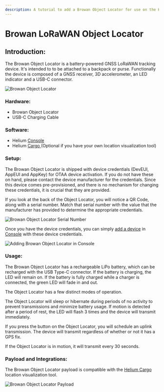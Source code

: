 ```yaml
---
description: A tutorial to add a Browan Object Locator for use on the Helium Network
---
```


# Browan LoRaWAN Object Locator

## Introduction:

The Browan Object Locator is a battery-powered GNSS LoRaWAN tracking device. It's intended to to be attached to a backpack or purse. Functionally the device is composed of a GNSS receiver, 3D accelerometer, an LED indicator and a USB-C connector. 



![Browan Object Locator](https://lh3.googleusercontent.com/kojYLLk6Y-ifds5PBCBcUJXOsFFeiI1tH7saCLBWds57og5J5f1nB5PGM1Zf-eYJpYTW9T4uuqaLpfRTkWyirdv3jOYs7rCu3mlmsCpje3Xba5rN2evVP1aOYiEZSgmy11VHoCwQ)

### Hardware: 

* Browan Object Locator
* USB-C Charging Cable

### Software: 

* Helium [Console](../../console/introduction.md)
* Helium [Cargo ](../../console/integrations/cargo.md)\(Optional if you have your own location visualization tool\) 

### Setup: 

The Browan Object Locator is shipped with device credentials \(DevEUI, AppEUI and AppKey\) for OTAA device activation. If you do not have these on hand, please contact the device manufacturer for the credentials. Since this device comes pre-provisioned, and there is no mechanism for changing these credentials, it is crucial that they are provided. 

If you look at the back of the Object Locator, you will notice a QR Code, along with a serial number. Match that serial number with the value that the manufacturer has provided to determine the appropriate credentials. 

![Browan Object Locator Serial Number](../../.gitbook/assets/image%20%2865%29.png)

Once you have the device credentials, you can simply [add a device](../../console/adding-devices.md) in [Console](../../console/introduction.md) with these device credentials. 

![Adding Browan Object Locator in Console](../../.gitbook/assets/image%20%2822%29.png)

### Usage: 

The Browan Object Locator has a rechargeable LiPo battery, which can be recharged with the USB Type-C connector. If the battery is charging, the LED will remain on. If the battery is fully charged while a charger is connected, the green LED will fade in and out. 

The Object Locator has a few distinct modes of operation. 

The Object Locator will sleep or hibernate during periods of no activity to prevent transmissions and minimize battery usage. If motion is detected after a period of rest, the LED will flash 3 times and the device will transmit immediately. 

If you press the button on the Object Locator, you will schedule an uplink transmission. The device will transmit regardless of whether or not it has a GPS fix. 

If the Object Locator is in motion, it will transmit every 30 seconds. 

### Payload and Integrations: 

The Browan Object Locator payload is compatible with the [Helium Cargo](../../console/integrations/cargo.md) location visualization tool. 

![Browan Object Locator Payload](../../.gitbook/assets/image%20%2853%29.png)

###  

